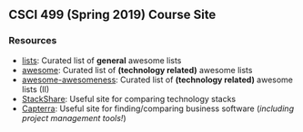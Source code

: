 ## CSCI 499 (Spring 2019) Course Site


### Resources

* [lists](https://github.com/jnv/lists): Curated list of **general** awesome lists
* [awesome](https://github.com/sindresorhus/awesome): Curated list of **(technology related)** awesome lists
* [awesome-awesomeness](https://github.com/bayandin/awesome-awesomeness): Curated list of **(technology related)** awesome lists (II)
* [StackShare](https://stackshare.io): Useful site for comparing technology stacks
* [Capterra](https://www.capterra.com): Useful site for finding/comparing business software (*including project management tools!*)
